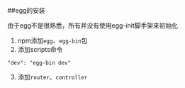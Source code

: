 ##egg的安装

由于egg不是很熟悉，所有并没有使用egg-init脚手架来初始化

1. npm添加`egg`、`egg-bin`包
2. 添加scripts命令

`"dev": "egg-bin dev"`

3. 添加`router`、`controller`
